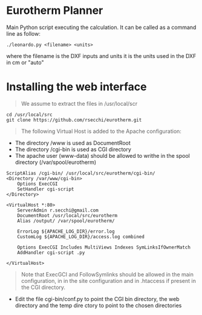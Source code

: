 # Eurotherm Planner

Main Python script executing the calculation. It can be called as a command line as follow:
```
./leonardo.py <filename> <units>
```
where the filename is the DXF inputs and units it is the units used in the DXF in cm or "auto"

# Installing the web interface

> We assume to extract the files in /usr/local/scr 
```
cd /usr/local/src
git clone https://github.com/rsecchi/eurotherm.git
```

> The following Virtual Host is added to the Apache configuration: 

* The directory /www is used as DocumentRoot
* The directory /cgi-bin is used as CGI directory
* The apache user (www-data) should be allowed to writhe in the spool directory (/var/spool/eurotherm)


```
ScriptAlias /cgi-bin/ /usr/local/src/eurotherm/cgi-bin/
<Directory /var/www/cgi-bin>
    Options ExecCGI
    SetHandler cgi-script
</Directory>

<VirtualHost *:80>
    ServerAdmin r.secchi@gmail.com
    DocumentRoot /usr/local/src/eurotherm
    Alias /output/ /var/spool/eurotherm/

    ErrorLog ${APACHE_LOG_DIR}/error.log
    CustomLog ${APACHE_LOG_DIR}/access.log combined

    Options ExecCGI Includes MultiViews Indexes SymLinksIfOwnerMatch
    AddHandler cgi-script .py

</VirtualHost>
```

> Note that ExecGCI and FollowSymlinks should be allowed in the main configuration, in
in the site configuration and in .htaccess if present in the CGI directory.

* Edit the file cgi-bin/conf.py to point the CGI bin directory, the web directory and the temp dire
ctory to point to the chosen directories


